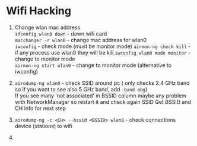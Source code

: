 # Wifi Hacking

1. Change wlan mac address  
   `ifconfig wlan0 down` - down wifi card  
   `macchanger -r wlan0` - change mac address for wlan0  
   `iwconfig` - check mode (must be monitor mode)
   `airmon-ng check kill` - if any process use wlan0 they will be kill
   `iwconfig wlan0 mode monitor` - change to monitor mode  
   `airmon-ng start wlan0` - change to monitor mode (alternative to iwconfig)

2.  `airodump-ng wlan0` - check SSID around pc  ( only checks 2.4 GHz band so if you want to see also 5 GHz band, add `-band abg`)  
   If you see many 'not associated' in BSSID column maybe any problem with NetworkManager so restart it and check again SSID
   Get BSSID and CH info for next step

 3.  `airodump-ng -c <CH> --bssid <BSSID> wlan0` - check connections device (stations) to wifi
 
 4.  
